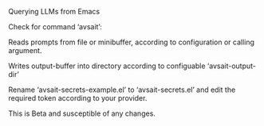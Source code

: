 Querying LLMs from Emacs

Check for command ‘avsait’:

Reads prompts from file or minibuffer, according to configuration or calling argument.

Writes output-buffer into directory according to configuable ‘avsait-output-dir’

Rename ‘avsait-secrets-example.el’ to ‘avsait-secrets.el’ and edit the required token according to your provider.

This is Beta and susceptible of any changes.
